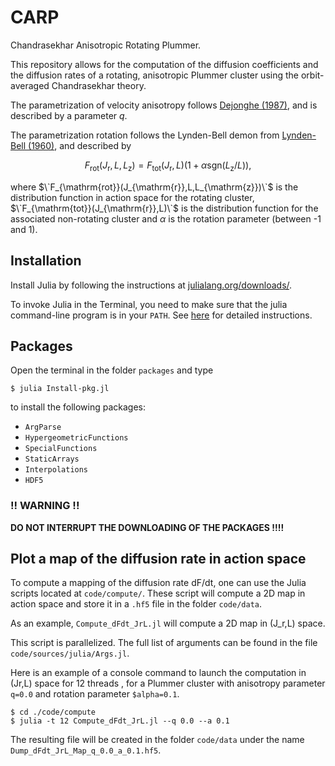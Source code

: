 # CARP
Chandrasekhar Anisotropic Rotating Plummer.

This repository allows for the computation of the diffusion coefficients and the diffusion rates of a rotating, anisotropic Plummer cluster using the orbit-averaged Chandrasekhar theory.

The parametrization of velocity anisotropy follows [Dejonghe (1987)](https://ui.adsabs.harvard.edu/abs/1987MNRAS.224...13D/abstract), and is described by a parameter $q$.

The parametrization rotation follows the Lynden-Bell demon from [Lynden-Bell (1960)](https://ui.adsabs.harvard.edu/abs/1960MNRAS.120..204L/abstract), and described by

$$F_{\mathrm{rot}}(J_{\mathrm{r}},L,L_{\mathrm{z}}) = F_{\mathrm{tot}}(J_{\mathrm{r}},L) (1 + \alpha \mathrm{sgn}(L_{\mathrm{z}}/L)),$$

where $\`F_{\mathrm{rot}}(J_{\mathrm{r}},L,L_{\mathrm{z}})\`$ is the distribution function in action space for the rotating cluster, $\`F_{\mathrm{tot}}(J_{\mathrm{r}},L)\`$ is the distribution function for the associated non-rotating cluster and $\alpha$ is the rotation parameter (between -1 and 1).

## Installation

Install Julia by following the instructions at [julialang.org/downloads/](https://julialang.org/downloads/).

To invoke Julia in the Terminal, you need to make sure that the julia command-line program is in your `PATH`. See [here](https://julialang.org/downloads/platform/#optional_add_julia_to_path) for detailed instructions.

## Packages

Open the terminal in the folder `packages` and type

```
$ julia Install-pkg.jl
```

to install the following packages:

- `ArgParse`
- `HypergeometricFunctions`
- `SpecialFunctions`
- `StaticArrays`
- `Interpolations`
- `HDF5`

### !! WARNING !!

**DO NOT INTERRUPT THE DOWNLOADING OF THE PACKAGES !!!!**


## Plot a map of the diffusion rate in action space

To compute a mapping of the diffusion rate dF/dt, one can use the Julia scripts located at
`code/compute/`. These script will compute a 2D map in action space and store it in a `.hf5` file in the folder `code/data`. 

As an example, `Compute_dFdt_JrL.jl` will compute a 2D map in (J_r,L) space.

This script is parallelized. The full list of arguments can be found in the file `code/sources/julia/Args.jl`.

Here is an example of a console command to launch the computation in (Jr,L) space for 12 threads , for a Plummer cluster with anisotropy parameter `q=0.0` and rotation parameter `$alpha=0.1`.

```
$ cd ./code/compute
$ julia -t 12 Compute_dFdt_JrL.jl --q 0.0 --a 0.1
```


The resulting file will be created in the folder `code/data` under the name 
`Dump_dFdt_JrL_Map_q_0.0_a_0.1.hf5`.
